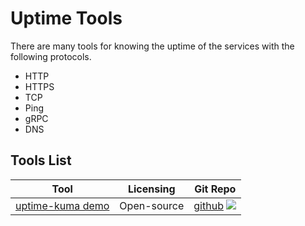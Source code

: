 # Uptime Tools

There are many tools for knowing the uptime of the services with the following protocols. 
- HTTP
- HTTPS
- TCP
- Ping
- gRPC
- DNS

## Tools List 
| Tool | Licensing | Git Repo |
|--|--|--|
|[uptime-kuma demo](https://demo.uptime.kuma.pet)|Open-source| [github](https://github.com/louislam/uptime-kuma) <a target="_blank" href="https://github.com/louislam/uptime-kuma"><img src="https://img.shields.io/github/stars/louislam/uptime-kuma" /></a> |